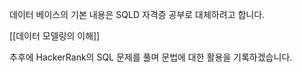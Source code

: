 데이터 베이스의 기본 내용은  SQLD 자격증 공부로 대체하려고 합니다.
   
[[데이터 모델링의 이해]]


추후에 HackerRank의 SQL 문제를 풀며 문법에 대한 활용을 기록하겠습니다.